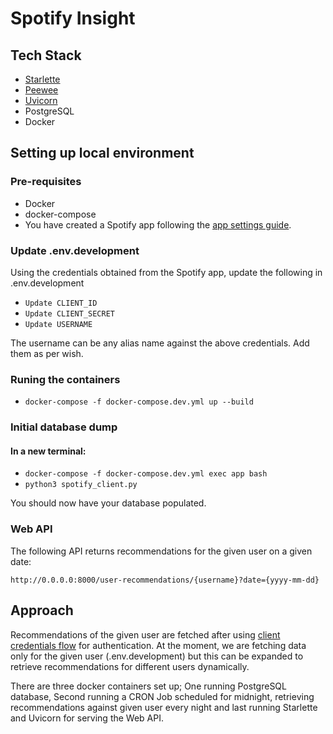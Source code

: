 # Spotify Insight

## Tech Stack
- [Starlette](https://www.starlette.io/)
- [Peewee](https://docs.peewee-orm.com/en/latest/)
- [Uvicorn](https://www.uvicorn.org/) 
- PostgreSQL
- Docker

## Setting up local environment

### Pre-requisites
- Docker
- docker-compose
- You have created a Spotify app following the [app settings guide](https://developer.spotify.com/documentation/general/guides/authorization/app-settings/).

### Update .env.development
Using the credentials obtained from the Spotify app, update the following in .env.development
- `Update CLIENT_ID`
- `Update CLIENT_SECRET`
- `Update USERNAME`
  
The username can be any alias name against the above credentials. Add them as per wish.

### Runing the containers
- `docker-compose -f docker-compose.dev.yml up --build`

### Initial database dump
#### In a new terminal:
- `docker-compose -f docker-compose.dev.yml exec app bash`
- `python3 spotify_client.py`

You should now have your database populated.

### Web API
The following API returns recommendations for the given user on a given date:

`http://0.0.0.0:8000/user-recommendations/{username}?date={yyyy-mm-dd}`

## Approach
Recommendations of the given user are fetched after using 
[client credentials flow](https://developer.spotify.com/documentation/general/guides/authorization/client-credentials/) for authentication.
At the moment, we are fetching data only for the given user (.env.development) 
but this can be expanded to retrieve recommendations for different users dynamically.

There are three docker containers set up; One running PostgreSQL database, Second running a CRON Job scheduled for midnight, 
retrieving recommendations against given user every night and 
last running Starlette and Uvicorn for serving the Web API.